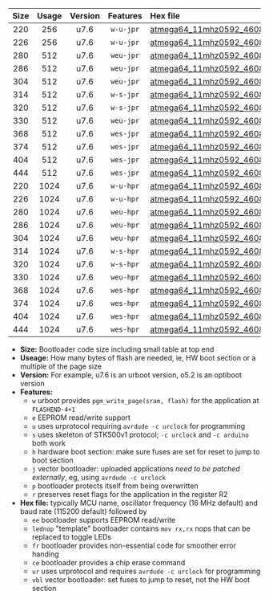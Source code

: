 |Size|Usage|Version|Features|Hex file|
|:-:|:-:|:-:|:-:|:--|
|220|256|u7.6|`w-u-jpr`|[atmega64_11mhz0592_460800bps_ur_vbl.hex](https://raw.githubusercontent.com/stefanrueger/urboot/main//atmega64_11mhz0592_460800bps_ur_vbl.hex)|
|226|256|u7.6|`w-u-jpr`|[atmega64_11mhz0592_460800bps_lednop_ur_vbl.hex](https://raw.githubusercontent.com/stefanrueger/urboot/main//atmega64_11mhz0592_460800bps_lednop_ur_vbl.hex)|
|280|512|u7.6|`weu-jpr`|[atmega64_11mhz0592_460800bps_ee_ur_vbl.hex](https://raw.githubusercontent.com/stefanrueger/urboot/main//atmega64_11mhz0592_460800bps_ee_ur_vbl.hex)|
|286|512|u7.6|`weu-jpr`|[atmega64_11mhz0592_460800bps_ee_lednop_ur_vbl.hex](https://raw.githubusercontent.com/stefanrueger/urboot/main//atmega64_11mhz0592_460800bps_ee_lednop_ur_vbl.hex)|
|304|512|u7.6|`weu-jpr`|[atmega64_11mhz0592_460800bps_ee_lednop_fr_ur_vbl.hex](https://raw.githubusercontent.com/stefanrueger/urboot/main//atmega64_11mhz0592_460800bps_ee_lednop_fr_ur_vbl.hex)|
|314|512|u7.6|`w-s-jpr`|[atmega64_11mhz0592_460800bps_vbl.hex](https://raw.githubusercontent.com/stefanrueger/urboot/main//atmega64_11mhz0592_460800bps_vbl.hex)|
|320|512|u7.6|`w-s-jpr`|[atmega64_11mhz0592_460800bps_lednop_vbl.hex](https://raw.githubusercontent.com/stefanrueger/urboot/main//atmega64_11mhz0592_460800bps_lednop_vbl.hex)|
|330|512|u7.6|`weu-jpr`|[atmega64_11mhz0592_460800bps_ee_lednop_fr_ce_ur_vbl.hex](https://raw.githubusercontent.com/stefanrueger/urboot/main//atmega64_11mhz0592_460800bps_ee_lednop_fr_ce_ur_vbl.hex)|
|368|512|u7.6|`wes-jpr`|[atmega64_11mhz0592_460800bps_ee_vbl.hex](https://raw.githubusercontent.com/stefanrueger/urboot/main//atmega64_11mhz0592_460800bps_ee_vbl.hex)|
|374|512|u7.6|`wes-jpr`|[atmega64_11mhz0592_460800bps_ee_lednop_vbl.hex](https://raw.githubusercontent.com/stefanrueger/urboot/main//atmega64_11mhz0592_460800bps_ee_lednop_vbl.hex)|
|404|512|u7.6|`wes-jpr`|[atmega64_11mhz0592_460800bps_ee_lednop_fr_vbl.hex](https://raw.githubusercontent.com/stefanrueger/urboot/main//atmega64_11mhz0592_460800bps_ee_lednop_fr_vbl.hex)|
|444|512|u7.6|`wes-jpr`|[atmega64_11mhz0592_460800bps_ee_lednop_fr_ce_vbl.hex](https://raw.githubusercontent.com/stefanrueger/urboot/main//atmega64_11mhz0592_460800bps_ee_lednop_fr_ce_vbl.hex)|
|220|1024|u7.6|`w-u-hpr`|[atmega64_11mhz0592_460800bps_ur.hex](https://raw.githubusercontent.com/stefanrueger/urboot/main//atmega64_11mhz0592_460800bps_ur.hex)|
|226|1024|u7.6|`w-u-hpr`|[atmega64_11mhz0592_460800bps_lednop_ur.hex](https://raw.githubusercontent.com/stefanrueger/urboot/main//atmega64_11mhz0592_460800bps_lednop_ur.hex)|
|280|1024|u7.6|`weu-hpr`|[atmega64_11mhz0592_460800bps_ee_ur.hex](https://raw.githubusercontent.com/stefanrueger/urboot/main//atmega64_11mhz0592_460800bps_ee_ur.hex)|
|286|1024|u7.6|`weu-hpr`|[atmega64_11mhz0592_460800bps_ee_lednop_ur.hex](https://raw.githubusercontent.com/stefanrueger/urboot/main//atmega64_11mhz0592_460800bps_ee_lednop_ur.hex)|
|304|1024|u7.6|`weu-hpr`|[atmega64_11mhz0592_460800bps_ee_lednop_fr_ur.hex](https://raw.githubusercontent.com/stefanrueger/urboot/main//atmega64_11mhz0592_460800bps_ee_lednop_fr_ur.hex)|
|314|1024|u7.6|`w-s-hpr`|[atmega64_11mhz0592_460800bps.hex](https://raw.githubusercontent.com/stefanrueger/urboot/main//atmega64_11mhz0592_460800bps.hex)|
|320|1024|u7.6|`w-s-hpr`|[atmega64_11mhz0592_460800bps_lednop.hex](https://raw.githubusercontent.com/stefanrueger/urboot/main//atmega64_11mhz0592_460800bps_lednop.hex)|
|330|1024|u7.6|`weu-hpr`|[atmega64_11mhz0592_460800bps_ee_lednop_fr_ce_ur.hex](https://raw.githubusercontent.com/stefanrueger/urboot/main//atmega64_11mhz0592_460800bps_ee_lednop_fr_ce_ur.hex)|
|368|1024|u7.6|`wes-hpr`|[atmega64_11mhz0592_460800bps_ee.hex](https://raw.githubusercontent.com/stefanrueger/urboot/main//atmega64_11mhz0592_460800bps_ee.hex)|
|374|1024|u7.6|`wes-hpr`|[atmega64_11mhz0592_460800bps_ee_lednop.hex](https://raw.githubusercontent.com/stefanrueger/urboot/main//atmega64_11mhz0592_460800bps_ee_lednop.hex)|
|404|1024|u7.6|`wes-hpr`|[atmega64_11mhz0592_460800bps_ee_lednop_fr.hex](https://raw.githubusercontent.com/stefanrueger/urboot/main//atmega64_11mhz0592_460800bps_ee_lednop_fr.hex)|
|444|1024|u7.6|`wes-hpr`|[atmega64_11mhz0592_460800bps_ee_lednop_fr_ce.hex](https://raw.githubusercontent.com/stefanrueger/urboot/main//atmega64_11mhz0592_460800bps_ee_lednop_fr_ce.hex)|

- **Size:** Bootloader code size including small table at top end
- **Useage:** How many bytes of flash are needed, ie, HW boot section or a multiple of the page size
- **Version:** For example, u7.6 is an urboot version, o5.2 is an optiboot version
- **Features:**
  + `w` urboot provides `pgm_write_page(sram, flash)` for the application at `FLASHEND-4+1`
  + `e` EEPROM read/write support
  + `u` uses urprotocol requiring `avrdude -c urclock` for programming
  + `s` uses skeleton of STK500v1 protocol; `-c urclock` and `-c arduino` both work
  + `h` hardware boot section: make sure fuses are set for reset to jump to boot section
  + `j` vector bootloader: uploaded applications *need to be patched externally*, eg, using `avrdude -c urclock`
  + `p` bootloader protects itself from being overwritten
  + `r` preserves reset flags for the application in the register R2
- **Hex file:** typically MCU name, oscillator frequency (16 MHz default) and baud rate (115200 default) followed by
  + `ee` bootloader supports EEPROM read/write
  + `lednop` "template" bootloader contains `mov rx,rx` nops that can be replaced to toggle LEDs
  + `fr` bootloader provides non-essential code for smoother error handing
  + `ce` bootloader provides a chip erase command
  + `ur` uses urprotocol and requires `avrdude -c urclock` for programming
  + `vbl` vector bootloader: set fuses to jump to reset, not the HW boot section
